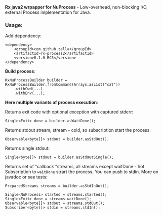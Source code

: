 **Rx java2 wrpapper for NuProcess** - Low-overhead, non-blocking I/O, external Process implementation for Java. 

### Usage:
Add dependency:

	<dependency>
	    <groupId>com.github.zella</groupId>
	    <artifactId>rx-process2</artifactId>
	    <version>0.1.0-RC5</version>
	</dependency>


**Build process**:

	RxNuProcessBuilder builder = RxNuProcessBuilder.fromCommand(Arrays.asList("cat"))
		.withCwd(...)
		.withEnv(...);
		

**Here multiple variants of process execution**:

Returns exit code with optional exception with captured stderr:

	Single<Exit> done = builder.asWaitDone();

Returns stdout stream, stream - cold, so subscription start the process:	

	Observable<byte[]> stdout = builder.asStdOut();
	
Returns single stdout:

	Single<byte[]> stdout = builder.asStdOutSingle();
	
Returns set of "callback "streams, all streams except waitDone - hot. Subscription to `waitDone`	strart the process. You can push to stdin. More on javadoc or see tests:

	PreparedStreams streams = builder.asStdInOut();

	Single<NuProcess> started = streams.started();
	Single<Exit> done = streams.waitDone();
	Observable<byte[]> stdout = streams.stdOut();
	Subscriber<byte[]> stdin = streams.stdIn();
